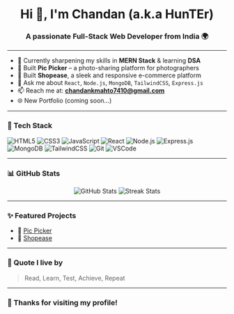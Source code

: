 <h1 align="center">Hi 👋, I'm Chandan (a.k.a HunTEr)</h1>
<h3 align="center">A passionate Full-Stack Web Developer from India 🌍</h3>

---

- 🌱 Currently sharpening my skills in **MERN Stack** & learning **DSA**  
- 🔭 Built **Pic Picker** – a photo-sharing platform for photographers  
- 💼 Built **Shopease**, a sleek and responsive e-commerce platform  
- 💬 Ask me about `React`, `Node.js`, `MongoDB`, `TailwindCSS`, `Express.js`  
- 📫 Reach me at: **chandankmahto7410@gmail.com**  
- 🌐 New Portfolio (coming soon...)

---

### 🚀 Tech Stack

![HTML5](https://img.shields.io/badge/HTML5-e34c26?style=for-the-badge&logo=html5&logoColor=white)
![CSS3](https://img.shields.io/badge/CSS3-264de4?style=for-the-badge&logo=css3&logoColor=white)
![JavaScript](https://img.shields.io/badge/JavaScript-f7df1e?style=for-the-badge&logo=javascript&logoColor=black)
![React](https://img.shields.io/badge/React-61dafb?style=for-the-badge&logo=react&logoColor=black)
![Node.js](https://img.shields.io/badge/Node.js-339933?style=for-the-badge&logo=nodedotjs&logoColor=white)
![Express.js](https://img.shields.io/badge/Express.js-000000?style=for-the-badge&logo=express&logoColor=white)
![MongoDB](https://img.shields.io/badge/MongoDB-47a248?style=for-the-badge&logo=mongodb&logoColor=white)
![TailwindCSS](https://img.shields.io/badge/TailwindCSS-38b2ac?style=for-the-badge&logo=tailwind-css&logoColor=white)
![Git](https://img.shields.io/badge/Git-f05032?style=for-the-badge&logo=git&logoColor=white)
![VSCode](https://img.shields.io/badge/VSCode-0078d7?style=for-the-badge&logo=visual-studio-code&logoColor=white)

---

### 📊 GitHub Stats

<p align="center">
  <img src="https://github-readme-stats.vercel.app/api?username=hunterckm01&show_icons=true&theme=radical" alt="GitHub Stats" />
  <img src="https://github-readme-streak-stats.herokuapp.com/?user=hunterckm01&theme=radical" alt="Streak Stats" />
</p>

---

### ✨ Featured Projects

- 🔗 [Pic Picker]([https://github.com/your-username/pic-picker](https://github.com/hunterckm01/PickPicker))  
- 🔗 [Shopease]([https://github.com/your-username/shopease](https://github.com/hunterckm01/Shopease))

---

### 🧠 Quote I live by

> Read, Learn, Test, Achieve, Repeat

---

### 🙏 Thanks for visiting my profile!

